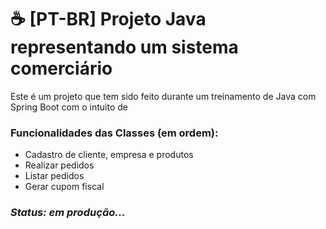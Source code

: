 # ☕ [PT-BR] Projeto Java representando um sistema comerciário

Este é um projeto que tem sido feito durante um treinamento de Java com Spring Boot com o intuito de 

### Funcionalidades das Classes (em ordem):
- Cadastro de cliente, empresa e produtos
- Realizar pedidos
- Listar pedidos
- Gerar cupom fiscal

### *Status: em produção...*
